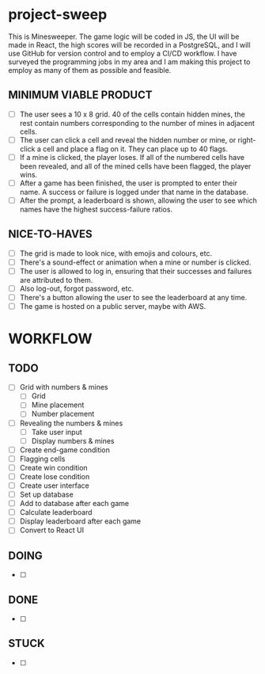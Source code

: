 # project-sweep
This is Minesweeper. The game logic will be coded in JS, the UI will be made in React, the high scores will be recorded in a PostgreSQL, and I will use GitHub for version control and to employ a CI/CD workflow. I have surveyed the programming jobs in my area and I am making this project to employ as many of them as possible and feasible.

## MINIMUM VIABLE PRODUCT
- [ ] The user sees a 10 x 8 grid. 40 of the cells contain hidden mines, the rest contain numbers corresponding to the number of mines in adjacent cells.
- [ ] The user can click a cell and reveal the hidden number or mine, or right-click a cell and place a flag on it. They can place up to 40 flags.
- [ ] If a mine is clicked, the player loses. If all of the numbered cells have been revealed, and all of the mined cells have been flagged, the player wins.
- [ ] After a game has been finished, the user is prompted to enter their name. A success or failure is logged under that name in the database.
- [ ] After the prompt, a leaderboard is shown, allowing the user to see which names have the highest success-failure ratios.

## NICE-TO-HAVES
- [ ] The grid is made to look nice, with emojis and colours, etc.
- [ ] There's a sound-effect or animation when a mine or number is clicked.
- [ ] The user is allowed to log in, ensuring that their successes and failures are attributed to them.
- [ ] Also log-out, forgot password, etc.
- [ ] There's a button allowing the user to see the leaderboard at any time.
- [ ] The game is hosted on a public server, maybe with AWS.

# WORKFLOW

## TODO
- [ ] Grid with numbers & mines
    - [ ] Grid
    - [ ] Mine placement
    - [ ] Number placement
- [ ] Revealing the numbers & mines
    - [ ] Take user input
    - [ ] Display numbers & mines
- [ ] Create end-game condition
- [ ] Flagging cells
- [ ] Create win condition
- [ ] Create lose condition
- [ ] Create user interface
- [ ] Set up database
- [ ] Add to database after each game
- [ ] Calculate leaderboard
- [ ] Display leaderboard after each game
- [ ] Convert to React UI

## DOING
- [ ] 

## DONE
- [ ] 

## STUCK
- [ ] 